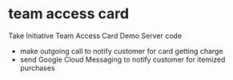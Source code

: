 # team access card
Take Initiative Team Access Card Demo 
Server code
 - make outgoing call to notify customer for card getting charge
 - send Google Cloud Messaging to notify customer for itemized purchases
